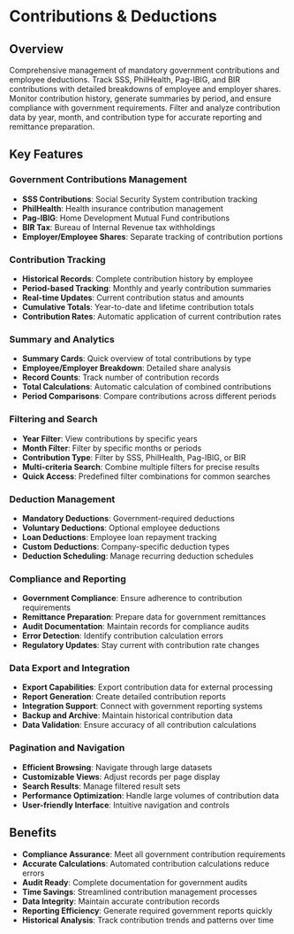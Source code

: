 # Contributions & Deductions

## Overview
Comprehensive management of mandatory government contributions and employee deductions. Track SSS, PhilHealth, Pag-IBIG, and BIR contributions with detailed breakdowns of employee and employer shares. Monitor contribution history, generate summaries by period, and ensure compliance with government requirements. Filter and analyze contribution data by year, month, and contribution type for accurate reporting and remittance preparation.

## Key Features

### Government Contributions Management
- **SSS Contributions**: Social Security System contribution tracking
- **PhilHealth**: Health insurance contribution management
- **Pag-IBIG**: Home Development Mutual Fund contributions
- **BIR Tax**: Bureau of Internal Revenue tax withholdings
- **Employer/Employee Shares**: Separate tracking of contribution portions

### Contribution Tracking
- **Historical Records**: Complete contribution history by employee
- **Period-based Tracking**: Monthly and yearly contribution summaries
- **Real-time Updates**: Current contribution status and amounts
- **Cumulative Totals**: Year-to-date and lifetime contribution totals
- **Contribution Rates**: Automatic application of current contribution rates

### Summary and Analytics
- **Summary Cards**: Quick overview of total contributions by type
- **Employee/Employer Breakdown**: Detailed share analysis
- **Record Counts**: Track number of contribution records
- **Total Calculations**: Automatic calculation of combined contributions
- **Period Comparisons**: Compare contributions across different periods

### Filtering and Search
- **Year Filter**: View contributions by specific years
- **Month Filter**: Filter by specific months or periods
- **Contribution Type**: Filter by SSS, PhilHealth, Pag-IBIG, or BIR
- **Multi-criteria Search**: Combine multiple filters for precise results
- **Quick Access**: Predefined filter combinations for common searches

### Deduction Management
- **Mandatory Deductions**: Government-required deductions
- **Voluntary Deductions**: Optional employee deductions
- **Loan Deductions**: Employee loan repayment tracking
- **Custom Deductions**: Company-specific deduction types
- **Deduction Scheduling**: Manage recurring deduction schedules

### Compliance and Reporting
- **Government Compliance**: Ensure adherence to contribution requirements
- **Remittance Preparation**: Prepare data for government remittances
- **Audit Documentation**: Maintain records for compliance audits
- **Error Detection**: Identify contribution calculation errors
- **Regulatory Updates**: Stay current with contribution rate changes

### Data Export and Integration
- **Export Capabilities**: Export contribution data for external processing
- **Report Generation**: Create detailed contribution reports
- **Integration Support**: Connect with government reporting systems
- **Backup and Archive**: Maintain historical contribution data
- **Data Validation**: Ensure accuracy of all contribution calculations

### Pagination and Navigation
- **Efficient Browsing**: Navigate through large datasets
- **Customizable Views**: Adjust records per page display
- **Search Results**: Manage filtered result sets
- **Performance Optimization**: Handle large volumes of contribution data
- **User-friendly Interface**: Intuitive navigation and controls

## Benefits
- **Compliance Assurance**: Meet all government contribution requirements
- **Accurate Calculations**: Automated contribution calculations reduce errors
- **Audit Ready**: Complete documentation for government audits
- **Time Savings**: Streamlined contribution management processes
- **Data Integrity**: Maintain accurate contribution records
- **Reporting Efficiency**: Generate required government reports quickly
- **Historical Analysis**: Track contribution trends and patterns over time